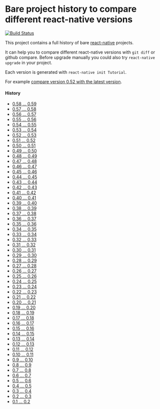 # Bare project history to compare different react-native versions

[![Build Status](https://travis-ci.org/jerolimov/react-native-init-history.svg?branch=master)](https://travis-ci.org/jerolimov/react-native-init-history)

This project contains a full history of bare [react-native](http://facebook.github.io/react-native/) projects.

It can help you to compare different react-native versions with `git diff` or github compare.
Before upgrade manually you could also try `react-native upgrade` in your project.

Each version is generated with `react-native init Tutorial`.

For example [compare version 0.52 with the latest version](https://github.com/jerolimov/react-native-init-history/compare/0.52.0...master).

#### History

* [0.58 ... 0.59](https://github.com/jerolimov/react-native-init-history/compare/0.58.3...0.59.5)
* [0.57 ... 0.58](https://github.com/jerolimov/react-native-init-history/compare/0.57.8...0.58.3)
* [0.56 ... 0.57](https://github.com/jerolimov/react-native-init-history/compare/0.56.0...0.57.8)
* [0.55 ... 0.56](https://github.com/jerolimov/react-native-init-history/compare/0.55.3...0.56.0)
* [0.54 ... 0.55](https://github.com/jerolimov/react-native-init-history/compare/0.54.0...0.55.3)
* [0.53 ... 0.54](https://github.com/jerolimov/react-native-init-history/compare/0.53.0...0.54.0)
* [0.52 ... 0.53](https://github.com/jerolimov/react-native-init-history/compare/0.52.0...0.53.0)
* [0.51 ... 0.52](https://github.com/jerolimov/react-native-init-history/compare/0.51.0...0.52.0)
* [0.50 ... 0.51](https://github.com/jerolimov/react-native-init-history/compare/0.50.3...0.51.0)
* [0.49 ... 0.50](https://github.com/jerolimov/react-native-init-history/compare/0.49.3...0.50.3)
* [0.48 ... 0.49](https://github.com/jerolimov/react-native-init-history/compare/0.48.4...0.49.3)
* [0.47 ... 0.48](https://github.com/jerolimov/react-native-init-history/compare/0.47.2...0.48.4)
* [0.46 ... 0.47](https://github.com/jerolimov/react-native-init-history/compare/0.46.4...0.47.2)
* [0.45 ... 0.46](https://github.com/jerolimov/react-native-init-history/compare/0.45.1...0.46.4)
* [0.44 ... 0.45](https://github.com/jerolimov/react-native-init-history/compare/0.44.2...0.45.1)
* [0.43 ... 0.44](https://github.com/jerolimov/react-native-init-history/compare/0.43.3...0.44.2)
* [0.42 ... 0.43](https://github.com/jerolimov/react-native-init-history/compare/0.42.0...0.43.3)
* [0.41 ... 0.42](https://github.com/jerolimov/react-native-init-history/compare/0.41.2...0.42.0)
* [0.40 ... 0.41](https://github.com/jerolimov/react-native-init-history/compare/0.40.0...0.41.2)
* [0.39 ... 0.40](https://github.com/jerolimov/react-native-init-history/compare/0.39.0...0.40.0)
* [0.38 ... 0.39](https://github.com/jerolimov/react-native-init-history/compare/0.38.0...0.39.0)
* [0.37 ... 0.38](https://github.com/jerolimov/react-native-init-history/compare/0.37.0...0.38.0)
* [0.36 ... 0.37](https://github.com/jerolimov/react-native-init-history/compare/0.36.0...0.37.0)
* [0.35 ... 0.36](https://github.com/jerolimov/react-native-init-history/compare/0.35.0...0.36.0)
* [0.34 ... 0.35](https://github.com/jerolimov/react-native-init-history/compare/0.34.0...0.35.0)
* [0.33 ... 0.34](https://github.com/jerolimov/react-native-init-history/compare/0.33.0...0.34.0)
* [0.32 ... 0.33](https://github.com/jerolimov/react-native-init-history/compare/0.32.0...0.33.0)
* [0.31 ... 0.32](https://github.com/jerolimov/react-native-init-history/compare/0.31.0...0.32.0)
* [0.30 ... 0.31](https://github.com/jerolimov/react-native-init-history/compare/0.30.0...0.31.0)
* [0.29 ... 0.30](https://github.com/jerolimov/react-native-init-history/compare/0.29.2...0.30.0)
* [0.28 ... 0.29](https://github.com/jerolimov/react-native-init-history/compare/0.28.0...0.29.2)
* [0.27 ... 0.28](https://github.com/jerolimov/react-native-init-history/compare/0.27.2...0.28.0)
* [0.26 ... 0.27](https://github.com/jerolimov/react-native-init-history/compare/0.26.0...0.27.2)
* [0.25 ... 0.26](https://github.com/jerolimov/react-native-init-history/compare/0.25.1...0.26.0)
* [0.24 ... 0.25](https://github.com/jerolimov/react-native-init-history/compare/0.24.1...0.25.1)
* [0.23 ... 0.24](https://github.com/jerolimov/react-native-init-history/compare/0.23.0...0.24.1)
* [0.22 ... 0.23](https://github.com/jerolimov/react-native-init-history/compare/0.22.0...0.23.0)
* [0.21 ... 0.22](https://github.com/jerolimov/react-native-init-history/compare/0.21.0...0.22.0)
* [0.20 ... 0.21](https://github.com/jerolimov/react-native-init-history/compare/0.20.0...0.21.0)
* [0.19 ... 0.20](https://github.com/jerolimov/react-native-init-history/compare/0.19.0...0.20.0)
* [0.18 ... 0.19](https://github.com/jerolimov/react-native-init-history/compare/0.18.0...0.19.0)
* [0.17 ... 0.18](https://github.com/jerolimov/react-native-init-history/compare/0.17.0...0.18.0)
* [0.16 ... 0.17](https://github.com/jerolimov/react-native-init-history/compare/0.16.0...0.17.0)
* [0.15 ... 0.16](https://github.com/jerolimov/react-native-init-history/compare/0.15.0...0.16.0)
* [0.14 ... 0.15](https://github.com/jerolimov/react-native-init-history/compare/0.14.0...0.15.0)
* [0.13 ... 0.14](https://github.com/jerolimov/react-native-init-history/compare/0.13.0...0.14.0)
* [0.12 ... 0.13](https://github.com/jerolimov/react-native-init-history/compare/0.12.0...0.13.0)
* [0.11 ... 0.12](https://github.com/jerolimov/react-native-init-history/compare/0.11.0-rc...0.12.0)
* [0.10 ... 0.11](https://github.com/jerolimov/react-native-init-history/compare/0.10.0...0.11.0-rc)
* [0.9 ... 0.10](https://github.com/jerolimov/react-native-init-history/compare/0.9.0...0.10.0)
* [0.8 ... 0.9](https://github.com/jerolimov/react-native-init-history/compare/0.8.0...0.9.0)
* [0.7 ... 0.8](https://github.com/jerolimov/react-native-init-history/compare/0.7.0-rc.2...0.8.0)
* [0.6 ... 0.7](https://github.com/jerolimov/react-native-init-history/compare/0.6.0...0.7.0-rc.2)
* [0.5 ... 0.6](https://github.com/jerolimov/react-native-init-history/compare/0.5.0...0.6.0)
* [0.4 ... 0.5](https://github.com/jerolimov/react-native-init-history/compare/0.4.0...0.5.0)
* [0.3 ... 0.4](https://github.com/jerolimov/react-native-init-history/compare/0.3.0...0.4.0)
* [0.2 ... 0.3](https://github.com/jerolimov/react-native-init-history/compare/0.2.0...0.3.0)
* [0.1 ... 0.2](https://github.com/jerolimov/react-native-init-history/compare/0.1.0...0.2.0)
